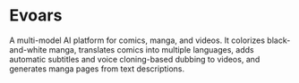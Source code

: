 # Evoars
A multi-model AI platform for comics, manga, and videos. It colorizes black-and-white manga, translates comics into multiple languages, adds automatic subtitles and voice cloning-based dubbing to videos, and generates manga pages from text descriptions.

